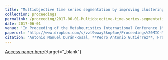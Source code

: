 ```yaml
---
title: "Multiobjective time series segmentation by improving clustering quality and reducing approximation error"
collection: proceedings
permalink: /proceeding/2017-06-01-Multiobjective-time-series-segmentation-by-improving-clustering-quality-and-reducing-approximation-error
date: 2017-06-01
venue: 'In Proceeding of the Metaheuristics International Conference (MIC 2017) and the XII Metaheurísticas, Algoritmos Evolutivos y Bioinspirados (MAEB 2017) Conference'
paperurl: 'http://www.dropbox.com/s/vzt9wway5knp6ue/Proceedings%20MIC-MAEB%202017.pdf?dl=0'
citation: 'Antonio Manuel Durán-Rosal, **Pedro Antonio Gutiérrez**, Francisco José Martínez-Estudillo, César Hervás-Martínez, &quot;Multiobjective time series segmentation by improving clustering quality and reducing approximation error.&quot; In Proceeding of the Metaheuristics International Conference (MIC 2017) and the XII Metaheurísticas, Algoritmos Evolutivos y Bioinspirados (MAEB 2017) Conference, 2017, Barcelona, pp.920-922.'
---
```

[Access paper here](http://www.dropbox.com/s/vzt9wway5knp6ue/Proceedings%20MIC-MAEB%202017.pdf?dl=0){:target="_blank"}
